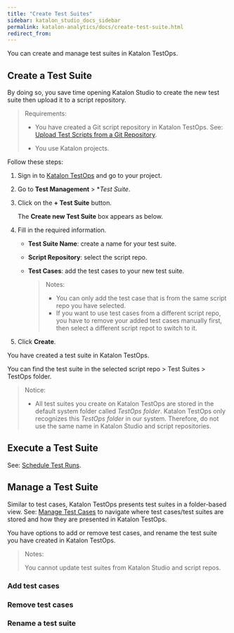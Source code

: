 ```yaml
---
title: "Create Test Suites"
sidebar: katalon_studio_docs_sidebar
permalink: katalon-analytics/docs/create-test-suite.html
redirect_from:
---
```


You can create and manage test suites in Katalon TestOps.

## Create a Test Suite

By doing so, you save time opening Katalon Studio to create the new test suite then upload it to a script repository.

> Requirements:
>
> * You have created a Git script repository in Katalon TestOps. See: [Upload Test Scripts from a Git Repository](https://docs.katalon.com/katalon-analytics/docs/git-test-project.html#create-git-script-repositories).
>
> * You use Katalon projects.

Follow these steps:

1. Sign in to [Katalon TestOps](https://testops.katalon.io/login) and go to your project.

2. Go to **Test Management** > **Test Suite*.

3. Click on the **+ Test Suite** button.

    The **Create new Test Suite** box appears as below.

4. Fill in the required information.

    * **Test Suite Name**: create a name for your test suite.
    * **Script Repository**: select the script repo.
    * **Test Cases**: add the test cases to your new test suite.

        > Notes:
        >
        > * You can only add the test case that is from the same script repo you have selected.
        > * If you want to use test cases from a different script repo, you have to remove your added test cases manually first, then select a different script repot to switch to it.

5. Click **Create**.

You have created a test suite in Katalon TestOps.

You can find the test suite in the selected script repo > Test Suites > TestOps folder.

> Notice:
>
> * All test suites you create on Katalon TestOps are stored in the default system folder called *TestOps folder*. Katalon TestOps only recognizes this *TestOps folder* in our system. Therefore, do not use the same name in Katalon Studio and script repositories.

## Execute a Test Suite

See: [Schedule Test Runs](https://docs.katalon.com/katalon-analytics/docs/create-plan.html).

## Manage a Test Suite

Similar to test cases, Katalon TestOps presents test suites in a folder-based view. 
See: [Manage Test Cases](https://docs.katalon.com/katalon-analytics/docs/test-case-management.html#view-test-cases-from-script-repositories) to navigate where test cases/test suites  are stored and how they are presented in Katalon TestOps.

You have options to add or remove test cases, and rename the test suite you have created in Katalon TestOps.

> Notes:
>
> You cannot update test suites from Katalon Studio and script repos.

### Add test cases
### Remove test cases
### Rename a test suite

